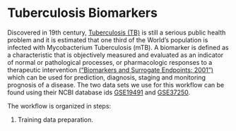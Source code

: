 # Tuberculosis Biomarkers  

Discovered in 19th century, [Tuberculosis (TB)](http://www.who.int/tb/en/) is still a serious public health problem and it is estimated that one third of the World’s population is infected with Mycobacterium Tuberculosis (mTB). A biomarker is defined as a characteristic that is objectively measured and evaluated as an indicator of normal or pathological processes, or pharmacologic responses to a therapeutic intervention [(“Biomarkers and Surrogate Endpoints: 2001”)](https://www.ncbi.nlm.nih.gov/pubmed/11240971) which can be used for prediction, diagnosis, staging and monitoring prognosis of a disease. The two data sets we use for this workflow can be found using their NCBI database ids [GSE19491](https://www.ncbi.nlm.nih.gov/geo/query/acc.cgi?acc=GSE19491) and [GSE37250](https://www.ncbi.nlm.nih.gov/geo/query/acc.cgi?acc=GSE37250).  
  
The workflow is organized in steps:  
1. Training data preparation.
